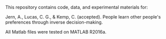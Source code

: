 This repository contains code, data, and experimental materials for:

Jern, A., Lucas, C. G., & Kemp, C. (accepted). People learn other people's preferences through inverse decision-making.

All Matlab files were tested on MATLAB R2016a.
